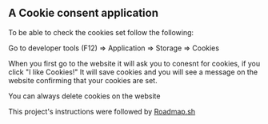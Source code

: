 ## A Cookie consent application

To be able to check the cookies set follow the following:

Go to developer tools (F12) => Application => Storage => Cookies

When you first go to the website it will ask you to conesnt for cookies, if you click "I like Cookies!" It will save cookies and you will see a message on the website confirming that your cookies are set.

You can always delete cookies on the website

This project's instructions were followed by [Roadmap.sh](https://roadmap.sh/projects/cookie-consent)
